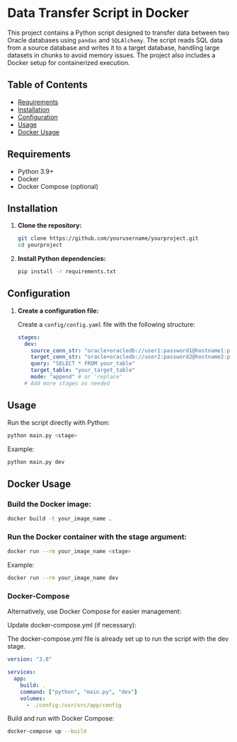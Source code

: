 # Data Transfer Script in Docker

This project contains a Python script designed to transfer data between two Oracle databases using `pandas` and `SQLAlchemy`. The script reads SQL data from a source database and writes it to a target database, handling large datasets in chunks to avoid memory issues. The project also includes a Docker setup for containerized execution.

## Table of Contents

- [Requirements](#requirements)
- [Installation](#installation)
- [Configuration](#configuration)
- [Usage](#usage)
- [Docker Usage](#docker-usage)

## Requirements

- Python 3.9+
- Docker
- Docker Compose (optional)

## Installation

1. **Clone the repository:**

   ```sh
   git clone https://github.com/yourusername/yourproject.git
   cd yourproject
   ```

2. **Install Python dependencies:**

   ```sh
   pip install -r requirements.txt
   ```

## Configuration

1. **Create a configuration file:**

   Create a `config/config.yaml` file with the following structure:

   ```yaml
   stages:
     dev:
       source_conn_str: "oracle+oracledb://user1:password1@hostname1:port1/service_name1"
       target_conn_str: "oracle+oracledb://user2:password2@hostname2:port2/service_name2"
       query: "SELECT * FROM your_table"
       target_table: "your_target_table"
       mode: "append" # or 'replace'
     # Add more stages as needed
   ```

## Usage

Run the script directly with Python:

```sh
python main.py <stage>
```

Example:

```sh
python main.py dev
```

## Docker Usage

### Build the Docker image:

```sh
docker build -t your_image_name .
```

### Run the Docker container with the stage argument:

```sh
docker run --rm your_image_name <stage>
```

Example:

```sh
docker run --rm your_image_name dev
```

### Docker-Compose

Alternatively, use Docker Compose for easier management:

Update docker-compose.yml (if necessary):

The docker-compose.yml file is already set up to run the script with the dev stage.

```yaml
version: "3.8"

services:
  app:
    build: .
    command: ["python", "main.py", "dev"]
    volumes:
      - ./config:/usr/src/app/config
```

Build and run with Docker Compose:

```sh
docker-compose up --build
```
